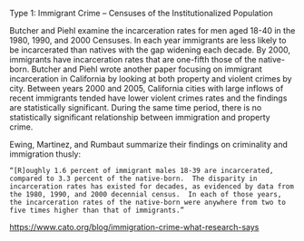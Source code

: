  Type 1: Immigrant Crime – Censuses of the Institutionalized Population 

Butcher and Piehl examine the incarceration rates for men aged 18-40 in the 1980, 1990, and 2000 Censuses.  In each year immigrants are less likely to be incarcerated than natives with the gap widening each decade.  By 2000, immigrants have incarceration rates that are one-fifth those of the native-born.  Butcher and Piehl wrote another paper focusing on immigrant incarceration in California by looking at both property and violent crimes by city.  Between years 2000 and 2005, California cities with large inflows of recent immigrants tended have lower violent crimes rates and the findings are statistically significant.  During the same time period, there is no statistically significant relationship between immigration and property crime.   

Ewing, Martinez, and Rumbaut summarize their findings on criminality and immigration thusly:

    “[R]oughly 1.6 percent of immigrant males 18-39 are incarcerated, compared to 3.3 percent of the native-born.  The disparity in incarceration rates has existed for decades, as evidenced by data from the 1980, 1990, and 2000 decennial census.  In each of those years, the incarceration rates of the native-born were anywhere from two to five times higher than that of immigrants.”
https://www.cato.org/blog/immigration-crime-what-research-says
